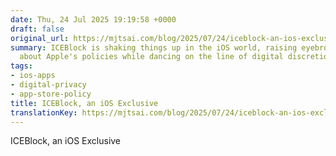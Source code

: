 ```yaml
---
date: Thu, 24 Jul 2025 19:19:58 +0000
draft: false
original_url: https://mjtsai.com/blog/2025/07/24/iceblock-an-ios-exclusive/
summary: ICEBlock is shaking things up in the iOS world, raising eyebrows and questions
  about Apple's policies while dancing on the line of digital discretion!
tags:
- ios-apps
- digital-privacy
- app-store-policy
title: ICEBlock, an iOS Exclusive
translationKey: https://mjtsai.com/blog/2025/07/24/iceblock-an-ios-exclusive/
---
```


ICEBlock, an iOS Exclusive